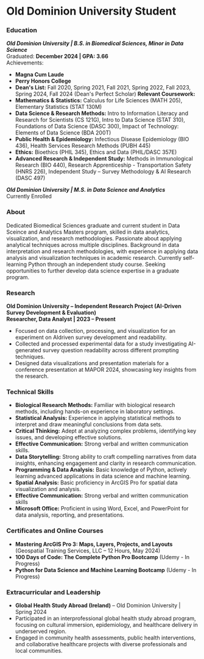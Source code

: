 # Old Dominion University Student

### Education
***Old Dominion University | B.S. in Biomedical Sciences, Minor in Data Science***  
Graduated: **December 2024 | GPA: 3.66**  
Achievements:  
- **Magna Cum Laude**
- **Perry Honors College**
- **Dean's List:** Fall 2020, Spring 2021, Fall 2021, Spring 2022, Fall 2023, Spring 2024, Fall 2024 (Dean's Perfect Scholar)
**Relevant Coursework:**
- **Mathematics & Statistics:** Calculus for Life Sciences (MATH 205), Elementary
Statistics (STAT 130M)
- **Data Science & Research Methods:** Intro to Information Literacy and Research for
Scientists (CS 121G), Intro to Data Science (STAT 310), Foundations of Data Science
(DASC 300), Impact of Technology: Elements of Data Science (BDA 200T)
 - **Public Health & Epidemiology:** Infectious Disease Epidemiology (BIO 436), Health
Services Research Methods (PUBH 445)
- **Ethics:** Bioethics (PHIL 345), Ethics and Data (PHIL/DASC 357E)
- **Advanced Research & Independent Study:** Methods in Immunological Research
(BIO 440), Research Apprenticeship - Transportation Safety (HNRS 226), Independent
Study – Survey Methodology & AI Research (DASC 497)

***Old Dominion University | M.S. in Data Science and Analytics***  
Currently Enrolled

### About
Dedicated Biomedical Sciences graduate and current student in Data Sceince and Analytics Masters program, skilled in data analytics, visualization, and research methodologies. Passionate about applying analytical techniques across multiple disciplines. Background in data interpretation and research methodologies, with experience in applying data analysis and visualization techniques in academic research. Currently self-learning Python through an independent study course. Seeking opportunities to further develop data science expertise in a graduate program.

### Research
**Old Dominion University – Independent Research Project (AI-Driven Survey Development & Evaluation)**  
**Researcher, Data Analyst | 2023 – Present**  
- Focused on data collection, processing, and visualization for an experiment on AIdriven survey development and readability.  
- Collected and processed experimental data for a study investigating AI-generated survey question readability across different prompting techniques.  
- Designed data visualizations and presentation materials for a conference presentation at MAPOR 2024, showcasing key insights from the research.

### Technical Skills
- **Biological Research Methods:** Familiar with biological research methods, including hands-on experience in laboratory settings.  
- **Statistical Analysis:** Experience in applying statistical methods to interpret and draw meaningful conclusions from data sets.  
- **Critical Thinking:** Adept at analyzing complex problems, identifying key issues, and developing effective solutions.  
- **Effective Communication:** Strong verbal and written communication skills.  
- **Data Storytelling:** Strong ability to craft compelling narratives from data insights, enhancing engagement and clarity in research communication.  
- **Programming & Data Analysis:** Basic knowledge of Python, actively learning advanced applications in data science and machine learning.  
- **Spatial Analysis:** Basic proficiency in ArcGIS Pro for spatial data visualization and analysis.  
- **Effective Communication:** Strong verbal and written communication skills  
- **Microsoft Office:** Proficient in using Word, Excel, and PowerPoint for data analysis, reporting, and presentations.  

### Certificates and Online Courses
- **Mastering ArcGIS Pro 3: Maps, Layers, Projects, and Layouts** (Geospatial Training Services, LLC – 12 Hours, May 2024)
- **100 Days of Code: The Complete Python Pro Bootcamp** (Udemy - In Progress)
- **Python for Data Science and Machine Learning Bootcamp** (Udemy - In Progress)

### Extracurricular and Leadership
 - **Global Health Study Abroad (Ireland)** – Old Dominion University | Spring 2024
  -  Participated in an interprofessional global health study abroad program, focusing on cultural immersion, epidemiology, and healthcare delivery in underserved region.
  -  Engaged in community health assessments, public health interventions, and collaborative healthcare projects with diverse professionals and local communities.

